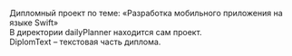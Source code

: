 Дипломный проект по теме: «Разработка мобильного приложения на языке Swift»<br>
 В директории dailyPlanner находится сам проект.<br>
 DiplomText – текстовая часть диплома.

